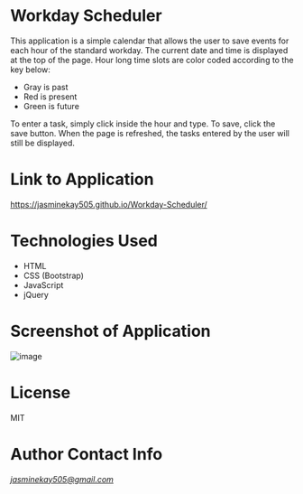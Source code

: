 # Workday Scheduler

This application is a simple calendar that allows the user to save events for each hour of the standard workday. The current date and time is displayed at the top of the page. Hour long time slots are color coded according to the key below:
  * Gray is past
  * Red is present
  * Green is future

To enter a task, simply click inside the hour and type. To save, click the save button. When the page is refreshed, the tasks entered by the user will still be displayed. 

# Link to Application
https://jasminekay505.github.io/Workday-Scheduler/

# Technologies Used
  * HTML
  * CSS (Bootstrap)
  * JavaScript
  * jQuery

# Screenshot of Application
![image](https://user-images.githubusercontent.com/74380703/105894796-833fe500-5fc9-11eb-95ff-6dffd9902906.png)

# License
MIT

# Author Contact Info
*jasminekay505@gmail.com*

